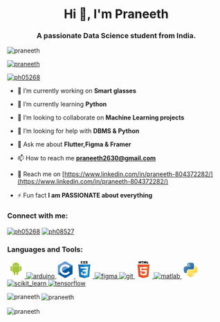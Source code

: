 <h1 align="center">Hi 👋, I'm Praneeth</h1>
<h3 align="center">A passionate Data Science student from India.</h3>

<p align="left"> <img src="https://komarev.com/ghpvc/?username=praneeth&label=Profile%20views&color=0e75b6&style=flat" alt="praneeth" /> </p>

<p align="left"> <a href="https://github.com/ryo-ma/github-profile-trophy"><img src="https://github-profile-trophy.vercel.app/?username=praneeth" alt="praneeth" /></a> </p>

<p align="left"> <a href="https://twitter.com/ph05268" target="blank"><img src="https://img.shields.io/twitter/follow/ph05268?logo=twitter&style=for-the-badge" alt="ph05268" /></a> </p>

- 🔭 I’m currently working on **Smart glasses**

- 🌱 I’m currently learning **Python**

- 👯 I’m looking to collaborate on **Machine Learning projects**

- 🤝 I’m looking for help with **DBMS & Python**

- 💬 Ask me about **Flutter,Figma & Framer**

- 📫 How to reach me **praneeth2630@gmail.com**

- 📄 Reach me on [https://www.linkedin.com/in/praneeth-804372282/](https://www.linkedin.com/in/praneeth-804372282/)

- ⚡ Fun fact **I am PASSIONATE about everything**

<h3 align="left">Connect with me:</h3>
<p align="left">
<a href="https://twitter.com/ph05268" target="blank"><img align="center" src="https://raw.githubusercontent.com/rahuldkjain/github-profile-readme-generator/master/src/images/icons/Social/twitter.svg" alt="ph05268" height="30" width="40" /></a>
<a href="https://instagram.com/ph08527" target="blank"><img align="center" src="https://raw.githubusercontent.com/rahuldkjain/github-profile-readme-generator/master/src/images/icons/Social/instagram.svg" alt="ph08527" height="30" width="40" /></a>
</p>

<h3 align="left">Languages and Tools:</h3>
<p align="left"> <a href="https://developer.android.com" target="_blank" rel="noreferrer"> <img src="https://raw.githubusercontent.com/devicons/devicon/master/icons/android/android-original-wordmark.svg" alt="android" width="40" height="40"/> </a> <a href="https://www.arduino.cc/" target="_blank" rel="noreferrer"> <img src="https://cdn.worldvectorlogo.com/logos/arduino-1.svg" alt="arduino" width="40" height="40"/> </a> <a href="https://www.cprogramming.com/" target="_blank" rel="noreferrer"> <img src="https://raw.githubusercontent.com/devicons/devicon/master/icons/c/c-original.svg" alt="c" width="40" height="40"/> </a> <a href="https://www.w3schools.com/css/" target="_blank" rel="noreferrer"> <img src="https://raw.githubusercontent.com/devicons/devicon/master/icons/css3/css3-original-wordmark.svg" alt="css3" width="40" height="40"/> </a> <a href="https://www.figma.com/" target="_blank" rel="noreferrer"> <img src="https://www.vectorlogo.zone/logos/figma/figma-icon.svg" alt="figma" width="40" height="40"/> </a> <a href="https://git-scm.com/" target="_blank" rel="noreferrer"> <img src="https://www.vectorlogo.zone/logos/git-scm/git-scm-icon.svg" alt="git" width="40" height="40"/> </a> <a href="https://www.w3.org/html/" target="_blank" rel="noreferrer"> <img src="https://raw.githubusercontent.com/devicons/devicon/master/icons/html5/html5-original-wordmark.svg" alt="html5" width="40" height="40"/> </a> <a href="https://www.mathworks.com/" target="_blank" rel="noreferrer"> <img src="https://upload.wikimedia.org/wikipedia/commons/2/21/Matlab_Logo.png" alt="matlab" width="40" height="40"/> </a> <a href="https://www.python.org" target="_blank" rel="noreferrer"> <img src="https://raw.githubusercontent.com/devicons/devicon/master/icons/python/python-original.svg" alt="python" width="40" height="40"/> </a> <a href="https://scikit-learn.org/" target="_blank" rel="noreferrer"> <img src="https://upload.wikimedia.org/wikipedia/commons/0/05/Scikit_learn_logo_small.svg" alt="scikit_learn" width="40" height="40"/> </a> <a href="https://www.tensorflow.org" target="_blank" rel="noreferrer"> <img src="https://www.vectorlogo.zone/logos/tensorflow/tensorflow-icon.svg" alt="tensorflow" width="40" height="40"/> </a> </p>

<p><img align="left" src="https://github-readme-stats.vercel.app/api/top-langs?username=praneeth&show_icons=true&locale=en&layout=compact" alt="praneeth" /></p>

<p>&nbsp;<img align="center" src="https://github-readme-stats.vercel.app/api?username=praneeth&show_icons=true&locale=en" alt="praneeth" /></p>

<p><img align="center" src="https://github-readme-streak-stats.herokuapp.com/?user=praneeth&" alt="praneeth" /></p>
